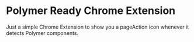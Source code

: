 # Polymer Ready Chrome Extension

Just a simple Chrome Extension to show you a pageAction icon whenever it detects Polymer components.
